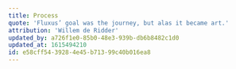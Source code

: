 ```yaml
---
title: Process
quote: 'Fluxus’ goal was the journey, but alas it became art.'
attribution: 'Willem de Ridder'
updated_by: a726f1e0-85b0-48e3-939b-db6b8482c1d0
updated_at: 1615494210
id: e58cff54-3928-4e45-b713-99c40b016ea8
---
```


